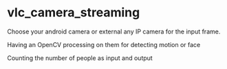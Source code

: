 # vlc_camera_streaming

Choose your android camera or external any IP camera for the input frame.

Having an OpenCV processing on them for detecting motion or face

Counting the number of people as input and output
